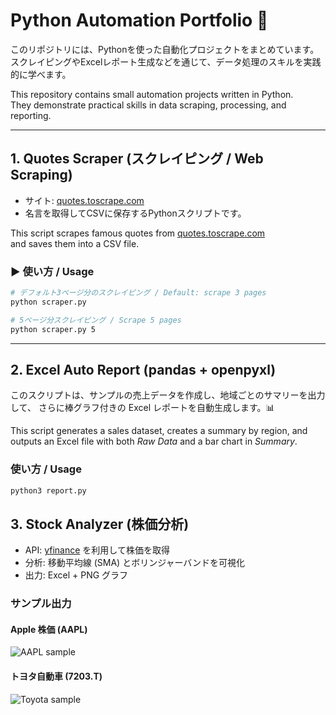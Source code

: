 # Python Automation Portfolio 🚀

このリポジトリには、Pythonを使った自動化プロジェクトをまとめています。  
スクレイピングやExcelレポート生成などを通じて、データ処理のスキルを実践的に学べます。

This repository contains small automation projects written in Python.  
They demonstrate practical skills in data scraping, processing, and reporting.

---

## 1. Quotes Scraper (スクレイピング / Web Scraping)

- サイト: [quotes.toscrape.com](https://quotes.toscrape.com)  
- 名言を取得してCSVに保存するPythonスクリプトです。

This script scrapes famous quotes from [quotes.toscrape.com](https://quotes.toscrape.com)  
and saves them into a CSV file.

### ▶ 使い方 / Usage
```bash
# デフォルト3ページ分のスクレイピング / Default: scrape 3 pages
python scraper.py

# 5ページ分スクレイピング / Scrape 5 pages
python scraper.py 5
```
---

## 2. Excel Auto Report (pandas + openpyxl)

このスクリプトは、サンプルの売上データを作成し、地域ごとのサマリーを出力して、
さらに棒グラフ付きの Excel レポートを自動生成します。📊

This script generates a sales dataset, creates a summary by region,
and outputs an Excel file with both *Raw Data* and a bar chart in *Summary*.

### 使い方 / Usage
```bash
python3 report.py
```

## 3. Stock Analyzer (株価分析)

- API: [yfinance](https://github.com/ranaroussi/yfinance) を利用して株価を取得
- 分析: 移動平均線 (SMA) とボリンジャーバンドを可視化
- 出力: Excel + PNG グラフ

### サンプル出力

#### Apple 株価 (AAPL)
![AAPL sample](docs/images/aapl_sampl.png)

#### トヨタ自動車 (7203.T)
![Toyota sample](docs/images/aapl_sampl2.png)





